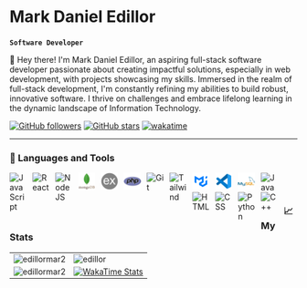 # Mark Daniel Edillor

**`Software Developer`**

👋 Hey there! I'm Mark Daniel Edillor, an aspiring full-stack software developer passionate about creating impactful solutions, especially in web development, with projects showcasing my skills. Immersed in the realm of full-stack development, I'm constantly refining my abilities to build robust, innovative software. I thrive on challenges and embrace lifelong learning in the dynamic landscape of Information Technology.

[![GitHub followers](https://img.shields.io/github/followers/edillormark2?style=for-the-badge&color=236ad3&labelColor=1155ba&logo=github&logoColor=white)](https://github.com/edillormark2?tab=followers)
[![GitHub stars](https://img.shields.io/github/stars/edillormark2?style=for-the-badge&color=55960c&labelColor=488207&logo=coveralls&logoColor=white)](https://github.com/edillormark2?tab=repositories)
 <a href="https://wakatime.com/@018c77b8-a1b7-4701-ada8-07ccddbe11ec">
  <img alt="wakatime" title="Time spent in languages" src="https://wakatime.com/badge/user/018c77b8-a1b7-4701-ada8-07ccddbe11ec.svg?color=%23E05D44&label=WAKATIME&logoColor=white&style=for-the-badge&labelColor=CE4630" style="height: 28px; width: auto;" />
</a>


---

### 🧰 Languages and Tools

<div>
<img align="left" alt="JavaScript" width="30px" style="padding-right:10px;" src="https://cdn.jsdelivr.net/gh/devicons/devicon/icons/javascript/javascript-plain.svg" />
<img align="left" alt="React" width="30px" style="padding-right:10px;" src="https://cdn.jsdelivr.net/gh/devicons/devicon/icons/react/react-original.svg" />
<img align="left" alt="NodeJS" width="30px" style="padding-right:10px;" src="https://cdn.jsdelivr.net/gh/devicons/devicon/icons/nodejs/nodejs-original.svg" />
<img align="left" alt="MongoDB" width="30px" style="padding-right:10px;" src="https://raw.githubusercontent.com/devicons/devicon/master/icons/mongodb/mongodb-original-wordmark.svg" />
<img align="left" alt="ExpressJS" width="30px" style="padding-right:10px;" src="icons/express-js.png" />
<img align="left" alt="PHP" width="30px" style="padding-right:10px;" src="icons/php.png" />
<img align="left" alt="Git" width="30px" style="padding-right:10px;" src="https://cdn.jsdelivr.net/gh/devicons/devicon/icons/git/git-original.svg" />
<img align="left" alt="Tailwind" width="30px" style="padding-right:10px;" src="https://www.vectorlogo.zone/logos/tailwindcss/tailwindcss-icon.svg" />
<img align="left" alt="MUI" width="30px" style="padding-right:10px;" src="icons/mui.png" />
<img align="left" alt="VsCode" width="30px" style="padding-right:10px;" src="icons/vscode.png" />
<img align="left" alt="MySQL" width="30px" style="padding-right:10px;" src="https://raw.githubusercontent.com/devicons/devicon/master/icons/mysql/mysql-original-wordmark.svg" />
<img align="left" alt="Java" width="30px" style="padding-right:10px;" src="https://cdn.jsdelivr.net/gh/devicons/devicon/icons/java/java-original.svg"/>
<img align="left" alt="HTML" width="30px" style="padding-right:10px;" src="https://cdn.jsdelivr.net/gh/devicons/devicon/icons/html5/html5-plain.svg" />
<img align="left" alt="CSS" width="30px" style="padding-right:10px;" src="https://cdn.jsdelivr.net/gh/devicons/devicon/icons/css3/css3-plain.svg" />
<img align="left" alt="Python" width="30px" style="padding-right:10px;" src="https://cdn.jsdelivr.net/gh/devicons/devicon/icons/python/python-plain.svg" />
<img align="left" alt="C++" width="30px" style="padding-right:10px;" src="https://cdn.jsdelivr.net/gh/devicons/devicon/icons/cplusplus/cplusplus-line.svg" />
 </div>
<br />


#

### 📈 My Stats

<table>
  <tr>
    <td>
      <img src="https://github-readme-stats.vercel.app/api/top-langs?username=edillormark2&show_icons=true&locale=en&layout=compact&theme=tokyonight&amp;hide_border=false&card_width=500" alt="edillormar2" />
    </td>
    <td>
      <img src="https://github-readme-streak-stats.herokuapp.com/?user=edillormark2&&theme=tokyonight" alt="edillor" />
    </td>
  </tr>
  <tr>
    <td>
      <img src="https://github-readme-stats.vercel.app/api?username=edillormark2&show_icons=true&locale=en&theme=tokyonight" alt="edillormar2" />
    </td>
    <td>
      <a href="https://wakatime.com/@markdaniel">
        <img src="https://github-readme-stats-pyromagnes-projects.vercel.app/api/wakatime?username=markdaniel&layout=compact&theme=tokyonight&hide_border=false&custom_title=Time%20Spent%20in%20Languages" alt="WakaTime Stats" />
      </a>
    </td>
  </tr>
</table>


